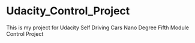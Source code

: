 # Udacity_Control_Project
This is my project for Udacity Self Driving Cars Nano Degree Fifth Module Control Project
